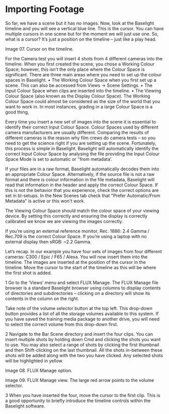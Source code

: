 # Importing Footage
  
  
So far, we have a scene but it has no images. Now, look at the Baselight timeline and you will see a vertical blue line. This is the cursor. You can have multiple cursors in one scene but for the moment we will just use one.
So, what is a cursor? It’s just a position on the timeline – just like a play head.

Image 07. Cursor on the timeline.


For the Camera test you will insert 4 shots from 4 different cameras into the timeline. When you first created the scene, you chose a Working Colour Space; however, this isn’t the only place where the Colour Space is significant.
There are three main areas where you need to set up the colour spaces in Baselight.
• The Working Colour Space when you first set up a scene. This can also be accessed from Views -> Scene Settings.
• The Input Colour Space when clips are inserted into the timeline.
• The Viewing Colour Space (also known as the Display Colour Space).
The Working Colour Space could almost be considered as the size of the world that you want to work in. In most instances, grading in a large Colour Space is a good thing,

Every time you insert a new set of images into the scene it is essential to identify their correct Input Colour Space. Colour Spaces used by different camera manufacturers are usually different.
Comparing the results of different cameras is the reason why film crews do camera tests – so you need to get the science right if you are setting up the scene. Fortunately, this process is simple in Baselight.
Baselight will automatically identify the correct Input Colour Space by analysing the file providing the Input Colour Space Mode is set to automatic or ‘’from metadata’.


If your files are in a raw format, Baselight automatically decodes them into an appropriate Colour Space. Alternatively, if the source file is not a raw format and there is colour information in the file metadata, Baselight will read that information in the header and apply the correct Colour Space. If this is not the behavior that you experience, check the correct options are set in bl-setups. In the New Scenes tab check that "Prefer Automatic/From Metadata" is active or this won't work.


The Viewing Colour Space should match the colour space of your viewing device. By setting this correctly and ensuring the display is correctly calibrated we know we are viewing the images correctly.


If you’re using an external reference monitor, Rec. 1886: 2.4 Gamma / Rec.709 is the correct Colour Space.
If you’re using a laptop with no external display then sRGB: ~2.2 Gamma.




Let’s recap. In our example you have four sets of images from four different cameras: C300 / Epic / F65 / Alexa. You will now insert them into the timeline. The images are inserted at the position of the cursor in the timeline. Move the cursor to the start of the timeline as this will be where the first shot is added.


  
1 Go to the ‘Views’ menu and select FLUX Manage.
The FLUX Manage file browser is a standard Baselight browser using columns to display contents of
directories and subdirectories – clicking on a directory will show its contents in the column on the right.

  

Take note of the volume selector button at the top left. This drop-down button provides a list of all the storage volumes available to this system. If you have saved the training media package to another drive, you will need to select the correct volume from this drop-down first.


2 Navigate to the Bar Scene directory and insert the four clips. You can insert multiple shots by holding down Cmd and clicking the shots you want to use. You may also select a range of shots by clicking the first thumbnail and then Shift-clicking on the last thumbnail. All the shots in-between these shots will be added along with the two you have clicked. Any selected shots will be highlighted in yellow.

Image 08. FLUX Manage option.


Image 09. FLUX Manage view. The large red arrow points to the volume selector.


3 When you have inserted the four, move the cursor to the first clip. This is a good opportunity to briefly introduce the timeline controls within the Baselight software.